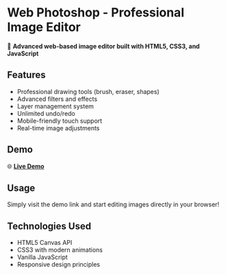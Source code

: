 # Web Photoshop - Professional Image Editor

🎨 **Advanced web-based image editor built with HTML5, CSS3, and JavaScript**

## Features
- Professional drawing tools (brush, eraser, shapes)
- Advanced filters and effects
- Layer management system
- Unlimited undo/redo
- Mobile-friendly touch support
- Real-time image adjustments

## Demo
🌐 **[Live Demo](https://qubixq.github.io/photoeditor/)**

## Usage
Simply visit the demo link and start editing images directly in your browser!

## Technologies Used
- HTML5 Canvas API
- CSS3 with modern animations
- Vanilla JavaScript
- Responsive design principles
